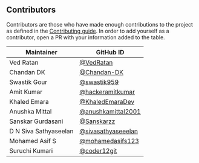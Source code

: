 ## Contributors

Contributors are those who have made enough contributions to the project as defined in the [Contributing guide](https://kyverno.io/community/#contributing). In order to add yourself as a contributor, open a PR with your information added to the table.

| Maintainer               | GitHub ID                                              |
|--------------------------|--------------------------------------------------------|
| Ved Ratan                | [@VedRatan](https://github.com/VedRatan)               |
| Chandan DK               | [@Chandan-DK](https://github.com/Chandan-DK)           |
| Swastik Gour             | [@swastik959](https://github.com/swastik959)           |
| Amit Kumar               | [@hackeramitkumar](https://github.com/hackeramitkumar) |
| Khaled Emara             | [@KhaledEmaraDev](https://github.com/KhaledEmaraDev)   |
| Anushka Mittal           | [@anushkamittal2001](https://github.com/anushkamittal2001)|
| Sanskar Gurdasani        | [@Sanskarzz](https://github.com/Sanskarzz) |
| D N Siva Sathyaseelan    | [@sivasathyaseeelan](https://github.com/sivasathyaseeelan)|
| Mohamed Asif S           | [@mohamedasifs123](https://github.com/mohamedasifs123)|
| Suruchi Kumari           | [@coder12git](https://github.com/coder12git)|
